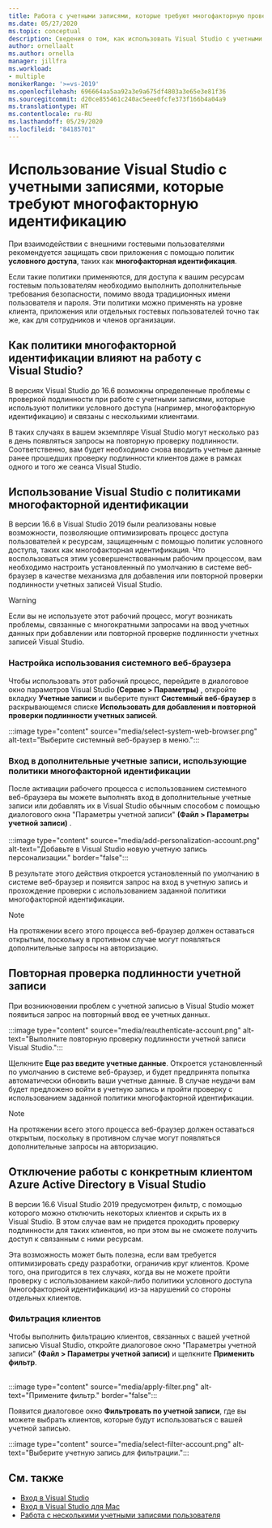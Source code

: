 ```yaml
---
title: Работа с учетными записями, которые требуют многофакторную проверку подлинности
ms.date: 05/27/2020
ms.topic: conceptual
description: Сведения о том, как использовать Visual Studio с учетными записями, которые используют многофакторную идентификацию.
author: ornellaalt
ms.author: ornella
manager: jillfra
ms.workload:
- multiple
monikerRange: '>=vs-2019'
ms.openlocfilehash: 696664aa5aa92a3e9a675df4803a3e65e3e81f36
ms.sourcegitcommit: d20ce855461c240ac5eee0fcfe373f166b4a04a9
ms.translationtype: HT
ms.contentlocale: ru-RU
ms.lasthandoff: 05/29/2020
ms.locfileid: "84185701"
---
```

# <a name="how-to-use-visual-studio-with-accounts-that-require-multi-factor-authentication"></a>Использование Visual Studio с учетными записями, которые требуют многофакторную идентификацию

При взаимодействии с внешними гостевыми пользователями рекомендуется защищать свои приложения с помощью политик **условного доступа**, таких как **многофакторная идентификация**.  

Если такие политики применяются, для доступа к вашим ресурсам гостевым пользователям необходимо выполнить дополнительные требования безопасности, помимо ввода традиционных имени пользователя и пароля. Эти политики можно применять на уровне клиента, приложения или отдельных гостевых пользователей точно так же, как для сотрудников и членов организации. 

## <a name="how-is-the-visual-studio-experience-affected-by-mfa-policies"></a>Как политики многофакторной идентификации влияют на работу с Visual Studio?
В версиях Visual Studio до 16.6 возможны определенные проблемы с проверкой подлинности при работе с учетными записями, которые используют политики условного доступа (например, многофакторную идентификацию) и связаны с несколькими клиентами.

В таких случаях в вашем экземпляре Visual Studio могут несколько раз в день появляться запросы на повторную проверку подлинности. Соответственно, вам будет необходимо снова вводить учетные данные ранее прошедших проверку подлинности клиентов даже в рамках одного и того же сеанса Visual Studio.

## <a name="using-visual-studio-with-mfa-policies"></a>Использование Visual Studio с политиками многофакторной идентификации
В версии 16.6 в Visual Studio 2019 были реализованы новые возможности, позволяющие оптимизировать процесс доступа пользователей к ресурсам, защищенным с помощью политик условного доступа, таких как многофакторная идентификация. Что воспользоваться этим усовершенствованным рабочим процессом, вам необходимо настроить установленный по умолчанию в системе веб-браузер в качестве механизма для добавления или повторной проверки подлинности учетных записей Visual Studio.  

> [!WARNING]
> Если вы не используете этот рабочий процесс, могут возникать проблемы, связанные с многократными запросами на ввод учетных данных при добавлении или повторной проверке подлинности учетных записей Visual Studio. 

### <a name="enabling-system-web-browser"></a>Настройка использования системного веб-браузера  
Чтобы использовать этот рабочий процесс, перейдите в диалоговое окно параметров Visual Studio **(Сервис > Параметры)** , откройте вкладку **Учетные записи** и выберите пункт **Системный веб-браузер** в раскрывающемся списке **Использовать для добавления и повторной проверки подлинности учетных записей**. 

:::image type="content" source="media/select-system-web-browser.png" alt-text="Выберите системный веб-браузер в меню.":::

### <a name="sign-into-additional-accounts-with-mfapolicies"></a>Вход в дополнительные учетные записи, использующие политики многофакторной идентификации 
После активации рабочего процесса с использованием системного веб-браузера вы можете выполнять вход в дополнительные учетные записи или добавлять их в Visual Studio обычным способом с помощью диалогового окна "Параметры учетной записи" **(Файл > Параметры учетной записи)** .   
</br>
:::image type="content" source="media/add-personalization-account.png" alt-text="Добавьте в Visual Studio новую учетную запись персонализации." border="false":::

В результате этого действия откроется установленный по умолчанию в системе веб-браузер и появится запрос на вход в учетную запись и прохождение проверки с использованием заданной политики многофакторной идентификации. 

> [!NOTE] 
> На протяжении всего этого процесса веб-браузер должен оставаться открытым, поскольку в противном случае могут появляться дополнительные запросы на авторизацию. 

## <a name="reauthenticating-an-account"></a>Повторная проверка подлинности учетной записи  
При возникновении проблем с учетной записью в Visual Studio может появиться запрос на повторный ввод ее учетных данных.  

:::image type="content" source="media/reauthenticate-account.png" alt-text="Выполните повторную проверку подлинности учетной записи Visual Studio.":::

Щелкните **Еще раз введите учетные данные**. Откроется установленный по умолчанию в системе веб-браузер, и будет предпринята попытка автоматически обновить ваши учетные данные. В случае неудачи вам будет предложено войти в учетную запись и пройти проверку с использованием заданной политики многофакторной идентификации. 

> [!NOTE] 
> На протяжении всего этого процесса веб-браузер должен оставаться открытым, поскольку в противном случае могут появляться дополнительные запросы на авторизацию. 

## <a name="how-to-opt-out-of-using-a-specific-azure-active-directory-tenant-in-visual-studio"></a>Отключение работы с конкретным клиентом Azure Active Directory в Visual Studio

В версии 16.6 Visual Studio 2019 предусмотрен фильтр, с помощью которого можно отключить некоторых клиентов и скрыть их в Visual Studio. В этом случае вам не придется проходить проверку подлинности для таких клиентов, но при этом вы не сможете получить доступ к связанным с ними ресурсам. 

Эта возможность может быть полезна, если вам требуется оптимизировать среду разработки, ограничив круг клиентов. Кроме того, она пригодится в тех случаях, когда вы не можете пройти проверку с использованием какой-либо политики условного доступа (многофакторной идентификации) из-за нарушений со стороны отдельных клиентов. 

### <a name="how-to-filter-out-a-tenant"></a>Фильтрация клиентов
Чтобы выполнить фильтрацию клиентов, связанных с вашей учетной записью Visual Studio, откройте диалоговое окно "Параметры учетной записи" **(Файл > Параметры учетной записи)** и щелкните **Применить фильтр**. 
</br>
</br>

:::image type="content" source="media/apply-filter.png" alt-text="Примените фильтр." border="false":::

Появится диалоговое окно **Фильтровать по учетной записи**, где вы можете выбрать клиентов, которые будут использоваться с вашей учетной записью. 

:::image type="content" source="media/select-filter-account.png" alt-text="Выберите учетную запись для фильтрации.":::

## <a name="see-also"></a>См. также

- [Вход в Visual Studio](signing-in-to-visual-studio.md)
- [Вход в Visual Studio для Mac](/visualstudio/mac/signing-in)
- [Работа с несколькими учетными записями пользователя](work-with-multiple-user-accounts.md)